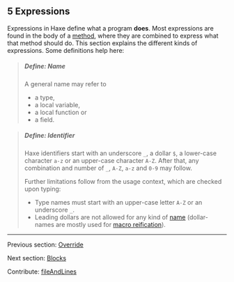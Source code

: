 ## 5 Expressions

Expressions in Haxe define what a program **does**. Most expressions are found in the body of a [method](class-field-method.md), where they are combined to express what that method should do. This section explains the different kinds of expressions. Some definitions help here:

> ##### Define: Name
>
> A general name may refer to
> 
> 
> * a type,
> * a local variable,
> * a local function or
> * a field.
> 
> 


> ##### Define: Identifier
>
> Haxe identifiers start with an underscore `_`, a dollar `$`, a lower-case character `a-z` or an upper-case character `A-Z`. After that, any combination and number of `_`, `A-Z`, `a-z` and `0-9` may follow.
> 
> Further limitations follow from the usage context, which are checked upon typing:
> 
> 
> * Type names must start with an upper-case letter `A-Z` or an underscore `_`.
> * Leading dollars are not allowed for any kind of [name](dictionary.md#define-name) (dollar-names are mostly used for [macro reification](macro-reification.md)).
> 
>

---

Previous section: [Override](class-field-override.md)

Next section: [Blocks](expression-block.md)

Contribute: [fileAndLines](https://github.com/HaxeFoundation/HaxeManual/blob/master/05-expressions.tex#L1-1)